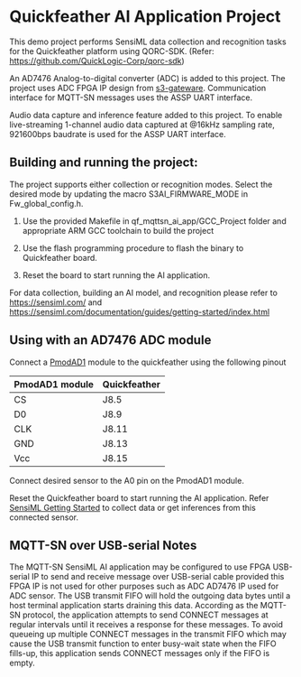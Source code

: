 Quickfeather AI Application Project
=================================

This demo project performs SensiML data collection and recognition tasks 
for the Quickfeather platform using QORC-SDK.
(Refer: https://github.com/QuickLogic-Corp/qorc-sdk)

An AD7476 Analog-to-digital converter (ADC) is added to this project. The project
uses ADC FPGA IP design from [s3-gateware]. Communication interface for MQTT-SN
messages uses the ASSP UART interface.

Audio data capture and inference feature added to this project. To enable live-streaming
1-channel audio data captured at @16kHz sampling rate, 921600bps baudrate is used 
for the ASSP UART interface.

Building and running the project:
---------------------
The project supports either collection or recognition modes.
Select the desired mode by updating the macro S3AI_FIRMWARE_MODE in 
Fw_global_config.h.

1. Use the provided Makefile in qf_mqttsn_ai_app/GCC_Project folder
and appropriate ARM GCC toolchain to build the project

2. Use the flash programming procedure to flash the binary to Quickfeather board.

3. Reset the board to start running the AI application.

For data collection, building an AI model, and recognition 
please refer to https://sensiml.com/ and https://sensiml.com/documentation/guides/getting-started/index.html

Using with an AD7476 ADC module
------------

Connect a [PmodAD1] module to the quickfeather using the following pinout

| PmodAD1 module  | Quickfeather |
| --------------- | ------------ |
| CS              | J8.5         |
| D0              | J8.9         |
| CLK             | J8.11        |
| GND             | J8.13        |
| Vcc             | J8.15        |

Connect desired sensor to the A0 pin on the PmodAD1 module.

Reset the Quickfeather board to start running the AI application.
Refer [SensiML Getting Started] to collect data or get inferences from this connected sensor.

MQTT-SN over USB-serial Notes
------------

The MQTT-SN SensiML AI application may be configured to use FPGA USB-serial IP to send and receive message over
USB-serial cable provided this FPGA IP is not used for other purposes such as ADC AD7476 IP used for ADC sensor. 
The USB transmit FIFO will hold the outgoing data bytes until a host terminal application starts draining this data. According as the MQTT-SN protocol, the application attempts
to send CONNECT messages at regular intervals until it receives a response for these messages. 
To avoid queueing up multiple CONNECT messages in the transmit FIFO which may cause the USB 
transmit function to enter busy-wait state when the FIFO fills-up, this application sends CONNECT
messages only if the FIFO is empty.

[s3-gateware]: https://github.com/QuickLogic-Corp/s3-gateware
[SensiML]: https://sensiml.com/
[SensiML Getting Started]: https://sensiml.com/documentation/guides/getting-started/index.html
[PmodAD1]: https://reference.digilentinc.com/reference/pmod/pmodad1/start
